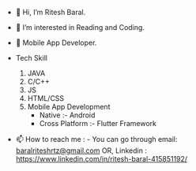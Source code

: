 - 👋 Hi, I’m Ritesh Baral.
- 👀 I’m interested in Reading and Coding. 
- 🌱 Mobile App Developer.
- Tech Skill 
   1. JAVA
   2. C/C++
   3. JS
   4. HTML/CSS
   5. Mobile App Development 
      - Native         :- Android
      - Cross Platform :- Flutter Framework 
       
- 📫 How to reach me : -
                      You can go through email:  baralriteshrtz@gmail.com
                      OR, Linkedin            :  https://www.linkedin.com/in/ritesh-baral-415851192/
                      

<!---
Ritesh-056/Ritesh-056 is a ✨ special ✨ repository because its `README.md` (this file) appears on your GitHub profile.
You can click the Preview link to take a look at your changes.
--->
